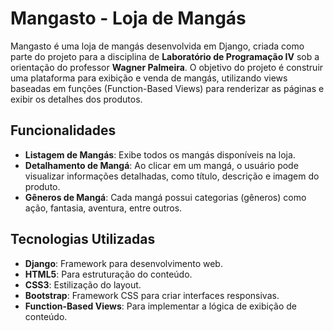 # Mangasto - Loja de Mangás

Mangasto é uma loja de mangás desenvolvida em Django, criada como parte do projeto para a disciplina de **Laboratório de Programação IV** sob a orientação do professor **Wagner Palmeira**. O objetivo do projeto é construir uma plataforma para exibição e venda de mangás, utilizando views baseadas em funções (Function-Based Views) para renderizar as páginas e exibir os detalhes dos produtos.

## Funcionalidades

- **Listagem de Mangás**: Exibe todos os mangás disponíveis na loja.
- **Detalhamento de Mangá**: Ao clicar em um mangá, o usuário pode visualizar informações detalhadas, como título, descrição e imagem do produto.
- **Gêneros de Mangá**: Cada mangá possui categorias (gêneros) como ação, fantasia, aventura, entre outros.

## Tecnologias Utilizadas

- **Django**: Framework para desenvolvimento web.
- **HTML5**: Para estruturação do conteúdo.
- **CSS3**: Estilização do layout.
- **Bootstrap**: Framework CSS para criar interfaces responsivas.
- **Function-Based Views**: Para implementar a lógica de exibição de conteúdo.
